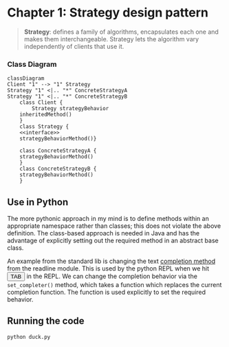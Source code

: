 # Chapter 1: Strategy design pattern

> **Strategy**: defines a family of algorithms, encapsulates each one and makes them interchangeable.
> Strategy lets the algorithm vary independently of clients that use it.

### Class Diagram

```mermaid
classDiagram
Client "1" --> "1" Strategy
Strategy "1" <|.. "*" ConcreteStrategyA
Strategy "1" <|.. "*" ConcreteStrategyB
    class Client {
        Strategy strategyBehavior
    inheritedMethod()
    }
    class Strategy {
    <<interface>> 
    strategyBehaviorMethod()}

    class ConcreteStrategyA {
    strategyBehaviorMethod() 
    }
    class ConcreteStrategyB {
    strategyBehaviorMethod() 
    }
```

## Use in Python

The more pythonic approach in my mind is to define methods within an appropriate namespace
rather than classes;
this does not violate the above definition. The class-based approach is
needed in Java and has the advantage of explicitly setting out the required
method in an abstract base class.

An example from the standard lib is changing the
text [completion method](https://docs.python.org/3/library/readline.html?highlight=set_#readline.set_completer)
from the readline module. This is used by the python REPL when we hit <button>TAB</button> in the REPL.
We can change the completion behavior via the `set_completer()` method, which takes a function
which replaces the current completion function. The function is used explicitly to set
the required behavior.

## Running the code

```bash
python duck.py
```
